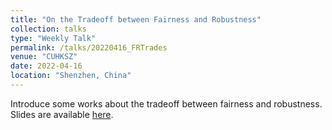 ```yaml
---
title: "On the Tradeoff between Fairness and Robustness"
collection: talks
type: "Weekly Talk"
permalink: /talks/20220416_FRTrades
venue: "CUHKSZ"
date: 2022-04-16
location: "Shenzhen, China"
---
```


Introduce some works about the tradeoff between fairness and robustness. Slides are available [here](https://drive.google.com/file/d/17O38SY-iQIJDyKNfRLYgz4WTGB0X2SR4/view?usp=sharing).
